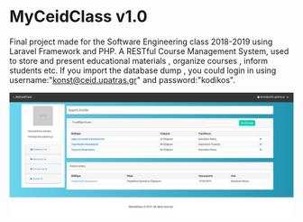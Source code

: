 # MyCeidClass v1.0
Final project made for the Software Engineering class 2018-2019 using Laravel Framework and PHP. A RESTful  Course Management System, used to store and present educational materials , organize courses , inform students etc. If you import the database dump , you could login in using username:"konst@ceid.upatras.gr" and password:"kodikos".

![GitHub Logo](othoni-arxiki-foit.PNG)


